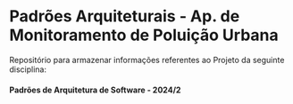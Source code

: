 # Padrões Arquiteturais - Ap. de Monitoramento de Poluição Urbana
 Repositório para armazenar informações referentes ao Projeto da seguinte disciplina:
 
 #### Padrões de Arquitetura de Software - 2024/2
